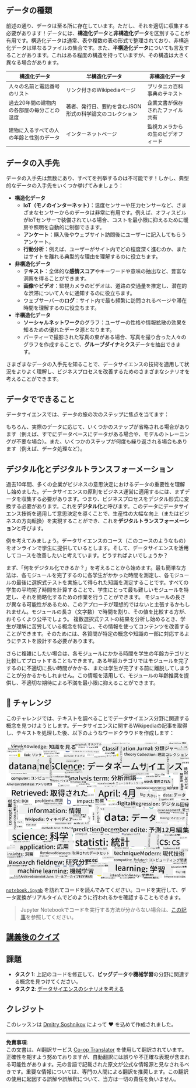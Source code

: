 <!--
CO_OP_TRANSLATOR_METADATA:
{
  "original_hash": "a76ab694b1534fa57981311975660bfe",
  "translation_date": "2025-09-06T12:08:35+00:00",
  "source_file": "1-Introduction/01-defining-data-science/README.md",
  "language_code": "ja"
}
-->
## データの種類

前述の通り、データは至る所に存在しています。ただし、それを適切に収集する必要があります！データには、**構造化データ**と**非構造化データ**を区別することが有用です。構造化データは通常、表や複数の表の形式で整理されており、非構造化データは単なるファイルの集合です。また、**半構造化データ**についても言及することがあります。これはある程度の構造を持っていますが、その構造は大きく異なる場合があります。

| 構造化データ                                                              | 半構造化データ                                                                                   | 非構造化データ                        |
| ------------------------------------------------------------------------- | ------------------------------------------------------------------------------------------------ | ------------------------------------- |
| 人々の名前と電話番号のリスト                                               | リンク付きのWikipediaページ                                                                      | ブリタニカ百科事典のテキスト          |
| 過去20年間の建物内の各部屋の毎分ごとの温度                                 | 著者、発行日、要約を含むJSON形式の科学論文のコレクション                                         | 企業文書が保存されたファイル共有       |
| 建物に入るすべての人の年齢と性別のデータ                                   | インターネットページ                                                                             | 監視カメラからの生のビデオフィード     |

## データの入手先

データの入手先は無数にあり、すべてを列挙するのは不可能です！しかし、典型的なデータの入手先をいくつか挙げてみましょう：

* **構造化データ**
  - **IoT（モノのインターネット）**：温度センサーや圧力センサーなど、さまざまなセンサーからのデータは非常に有用です。例えば、オフィスビルがIoTセンサーで装備されている場合、コストを最小限に抑えるために暖房や照明を自動的に制御できます。
  - **アンケート**：購入後やウェブサイト訪問後にユーザーに記入してもらうアンケート。
  - **行動分析**：例えば、ユーザーがサイト内でどの程度深く進むのか、またはサイトを離れる典型的な理由を理解するのに役立ちます。
* **非構造化データ**
  - **テキスト**：全体的な**感情スコア**やキーワードや意味の抽出など、豊富な洞察を得ることができます。
  - **画像**や**ビデオ**：監視カメラのビデオは、道路の交通量を推定し、潜在的な渋滞について人々に通知するのに役立ちます。
  - ウェブサーバーの**ログ**：サイト内で最も頻繁に訪問されるページや滞在時間を理解するのに役立ちます。
* **半構造化データ**
  - **ソーシャルネットワーク**のグラフ：ユーザーの性格や情報拡散の効果を知るための優れたデータ源となります。
  - パーティーで撮影された写真の束がある場合、写真を撮り合った人々のグラフを作成することで、**グループダイナミクス**データを抽出できます。

さまざまなデータの入手先を知ることで、データサイエンスの技術を適用して状況をよりよく理解し、ビジネスプロセスを改善するためのさまざまなシナリオを考えることができます。

## データでできること

データサイエンスでは、データの旅の次のステップに焦点を当てます：

もちろん、実際のデータに応じて、いくつかのステップが省略される場合があります（例えば、すでにデータベースにデータがある場合や、モデルのトレーニングが不要な場合）。また、いくつかのステップが何度も繰り返される場合もあります（例えば、データ処理など）。

## デジタル化とデジタルトランスフォーメーション

過去10年間、多くの企業がビジネスの意思決定におけるデータの重要性を理解し始めました。データサイエンスの原則をビジネス運営に適用するには、まずデータを収集する必要があります。つまり、ビジネスプロセスをデジタル形式に変換する必要があります。これを**デジタル化**と呼びます。このデータにデータサイエンス技術を適用して意思決定を導くことで、生産性の大幅な向上（またはビジネスの方向転換）を実現することができ、これを**デジタルトランスフォーメーション**と呼びます。

例を考えてみましょう。データサイエンスのコース（このコースのようなもの）をオンラインで学生に提供しているとします。そして、データサイエンスを活用してコースを改善したいと考えています。どうすればよいでしょうか？

まず、「何をデジタル化できるか？」を考えることから始めます。最も簡単な方法は、各モジュールを完了するのに各学生がかかった時間を測定し、各モジュールの最後に選択式テストを実施して得られた知識を測定することです。すべての学生の平均完了時間を計算することで、学生にとって最も難しいモジュールを特定し、それを簡略化するための作業を行うことができます。
モジュールの長さが異なる可能性があるため、このアプローチが理想的ではないと主張するかもしれません。モジュールの長さ（文字数）で時間を割り、その値を比較する方が、おそらくより公平でしょう。
複数選択式テストの結果を分析し始めるとき、学生が理解に苦労している概念を特定し、その情報を使ってコンテンツを改善することができます。そのためには、各質問が特定の概念や知識の一部に対応するようにテストを設計する必要があります。

さらに複雑にしたい場合は、各モジュールにかかる時間を学生の年齢カテゴリと比較してプロットすることもできます。ある年齢カテゴリではモジュールを完了するのに不適切に長い時間がかかる、または学生が完了する前に離脱してしまうことが分かるかもしれません。この情報を活用して、モジュールの年齢推奨を提供し、不適切な期待による不満を最小限に抑えることができます。

## 🚀 チャレンジ

このチャレンジでは、テキストを調べることでデータサイエンス分野に関連する概念を見つけようとします。データサイエンスに関するWikipediaの記事を取得し、テキストを処理した後、以下のようなワードクラウドを作成します：

![データサイエンスのワードクラウド](../../../../translated_images/ds_wordcloud.664a7c07dca57de017c22bf0498cb40f898d48aa85b3c36a80620fea12fadd42.ja.png)

[`notebook.ipynb`](../../../../1-Introduction/01-defining-data-science/notebook.ipynb ':ignore') を訪れてコードを読んでみてください。コードを実行して、データ変換がリアルタイムでどのように行われるかを確認することもできます。

> Jupyter Notebookでコードを実行する方法が分からない場合は、[この記事](https://soshnikov.com/education/how-to-execute-notebooks-from-github/)を参照してください。

## [講義後のクイズ](https://ff-quizzes.netlify.app/en/ds/quiz/1)

## 課題

* **タスク 1**: 上記のコードを修正して、**ビッグデータ**や**機械学習**の分野に関連する概念を見つけてください。
* **タスク 2**: [データサイエンスのシナリオを考える](assignment.md)

## クレジット

このレッスンは [Dmitry Soshnikov](http://soshnikov.com) によって ♥️ を込めて作成されました。

---

**免責事項**:  
この文書は、AI翻訳サービス [Co-op Translator](https://github.com/Azure/co-op-translator) を使用して翻訳されています。正確性を期すよう努めておりますが、自動翻訳には誤りや不正確な表現が含まれる可能性があります。元の言語で記載された原文が公式な情報源と見なされるべきです。重要な情報については、専門の人間による翻訳を推奨します。この翻訳の使用に起因する誤解や誤解釈について、当方は一切の責任を負いません。